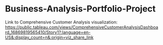 # Business-Analysis-Portfolio-Project
Link to Comprehensive Customer Analysis visualization: https://public.tableau.com/views/ComprehensiveCustomerAnalysisDashboard_16869819565410/Story1?:language=en-US&:display_count=n&:origin=viz_share_link

